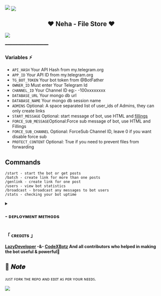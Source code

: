 
<img src="https://user-images.githubusercontent.com/73097560/115834477-dbab4500-a447-11eb-908a-139a6edaec5c.gif">
<img src='https://i.ibb.co/wLRVwrD/Neha-20241027-134327-0000.png' align="center">
<h2 align="center">
  ❤ Neha - File Store ❤
</h2>
<img src="https://user-images.githubusercontent.com/73097560/115834477-dbab4500-a447-11eb-908a-139a6edaec5c.gif">


 ━━━━━━━━━━━━━━━━━

### Variables ⚡

* `API_HASH` Your API Hash from my.telegram.org
* `APP_ID` Your API ID from my.telegram.org
* `TG_BOT_TOKEN` Your bot token from @BotFather
* `OWNER_ID` Must enter Your Telegram Id
* `CHANNEL_ID` Your Channel ID eg:- -100xxxxxxxx
* `DATABASE_URL` Your mongo db url
* `DATABASE_NAME` Your mongo db session name
* `ADMINS` Optional: A space separated list of user_ids of Admins, they can only create links
* `START_MESSAGE` Optional: start message of bot, use HTML and <a href='https://github.com/LazyDeveloperr/Simple_fileStore_BOT/blob/main/README.md#start_message'>fillings</a>
* `FORCE_SUB_MESSAGE`Optional:Force sub message of bot, use HTML and Fillings
* `FORCE_SUB_CHANNEL` Optional: ForceSub Channel ID, leave 0 if you want disable force sub
* `PROTECT_CONTENT` Optional: True if you need to prevent files from forwarding

## Commands

```
/start - start the bot or get posts
/batch - create link for more than one posts
/genlink - create link for one post
/users - view bot statistics
/broadcast - broadcast any messages to bot users
/stats - checking your bot uptime
```



<details>
<summary><h3>
- <b> ᴅᴇᴘʟᴏʏᴍᴇɴᴛ ᴍᴇᴛʜᴏᴅs </b>
</h3></summary>
<a href="https://youtube.com/@LazyDeveloperr" align="center">
  <img src="https://img.shields.io/badge/How%20to-Deploy-red?logo=youtube" width="147" align="center">
</a>

## Copy vars for RAW EDIT(koyeb)
```
ADMINS=5965340120
API_HASH=68098tyghvbnmmklji0a53ae86a661a12
APP_ID=109856786
CHANNEL_ID=-1001895607162
DATABASE_NAME=Cluster0
DATABASE_URL=mongodb+srv://lazyxxx:lazyxx@cluster0.v5uug.mongodb.net/?retryWrites=true&w=majority
FILE_AUTO_DELETE=600
FORCE_SUB_CHANNEL=-1001855814121
FORCE_SUB_CHANNEL2=-1002015215461
LOG_CHANNEL=-1001895607162
OWNER=LazyDeveloperr
OWNER_ID=5965340120
PORT=8080
TG_BOT_TOKEN=619876536:AAHkjhgcfvbnklidcvbnHhLqNmewwRy5xIw4

```

<h3 align="center">
    ─「 ᴅᴇᴩʟᴏʏ ᴏɴ ᴋᴏʏᴇʙ 」─
</h3>
<p align="center"><a href="https://app.koyeb.com/deploy?type=git&repository=github.com/LazyDeveloperr/Simple_fileStore_BOT&branch=main&name=neha">
  <img src="https://www.koyeb.com/static/images/deploy/button.svg" alt="Deploy On Koyeb">
</a></p>

<h3 align="center">
    ─「 ᴅᴇᴩʟᴏʏ ᴏɴ ʜᴇʀᴏᴋᴜ 」─
</h3>
<p align="center"><a href="https://heroku.com/deploy?template=https://github.com/LazyDeveloperr/Simple_fileStore_BOT/tree/main">
  <img src="https://www.herokucdn.com/deploy/button.svg" alt="Deploy On Heroku">
</a></p>

<h3 align="center">
    ─「 ᴅᴇᴩʟᴏʏ ᴏɴ ʀᴀɪʟᴡᴀʏ 」─
</h3>
<p align="center"><a href="https://railway.app/deploy?template=https://github.com/LazyDeveloperr/Simple_fileStore_BOT">
     <img height="45px" src="https://railway.app/button.svg">
</a></p>
<h3 align="center">
    ─「 ᴅᴇᴩʟᴏʏ ᴏɴ ʀᴇɴᴅᴇʀ 」─
</h3>
<p align="center"><a href="https://render.com/deploy?repo=https://github.com/LazyDeveloperr/Simple_fileStore_BOT">
<img src="https://render.com/images/deploy-to-render-button.svg" alt="Deploy to Render">
</a></p>
<h3 align="center">
    ─「 ᴅᴇᴩʟᴏʏ ᴏɴ ᴠᴘs 」─
</h3>
<p>
<pre>
git clone https://github.com/LazyDeveloperr/Simple_fileStore_BOT
# Install Packages
pip3 install -U -r requirements.txt
Edit info.py with variables as given below then run bot
python3 main.py
</pre>
</p>
</details>

<h3>「 ᴄʀᴇᴅɪᴛs 」
</h3>


 
<b>[LazyDeveloper](https://github.com/LazyDeveloperr) -&- [CodeXBotz](https://github.com/CodeXBotz) And all contributors who helped in making the bot useful & powerful🖤 </b>

## 📌  𝑵𝒐𝒕𝒆

ᴊᴜꜱᴛ ꜰᴏʀᴋ ᴛʜᴇ ʀᴇᴘᴏ ᴀɴᴅ ᴇᴅɪᴛ ᴀꜱ ᴘᴇʀ ʏᴏᴜʀ ɴᴇᴇᴅꜱ.

<img src="https://user-images.githubusercontent.com/73097560/115834477-dbab4500-a447-11eb-908a-139a6edaec5c.gif">

